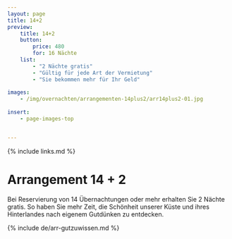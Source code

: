 ```yaml
---
layout: page
title: 14+2
preview: 
    title: 14+2
    button:
        price: 480
        for: 16 Nächte
    list:
        - "2 Nächte gratis"
        - "Gültig für jede Art der Vermietung"
        - "Sie bekommen mehr für Ihr Geld"
        
images:
    - /img/overnachten/arrangementen-14plus2/arr14plus2-01.jpg
    
insert:
    - page-images-top


---
```


{% include links.md %}


# Arrangement 14 + 2

Bei Reservierung von 14 Übernachtungen oder mehr erhalten Sie 2 Nächte gratis. So haben Sie mehr Zeit, die Schönheit unserer Küste und ihres Hinterlandes nach eigenem Gutdünken zu entdecken.

{% include de/arr-gutzuwissen.md %}

